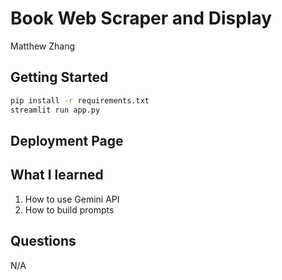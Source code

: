 # Book Web Scraper and Display

Matthew Zhang

## Getting Started

```bash
pip install -r requirements.txt
streamlit run app.py
```

## Deployment Page



## What I learned

1. How to use Gemini API
2. How to build prompts

## Questions

N/A